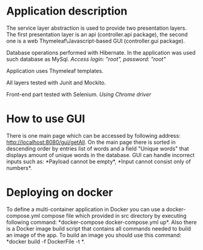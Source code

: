 <h1>Application description</h1>
The service layer abstraction is used to provide two presentation layers. The first presentation layer is an api (controller.api package), the second one is a web Thymeleaf\Javascript-based GUI (controller.gui package).

Database operations performed with Hibernate. In the application was used such database as MySql.
 *Access login: "root", password: "root"* 

Application uses Thymeleaf templates.

All layers tested with Junit and Mockito.

Front-end part tested with Selenium. *Using Chrome driver*
<h1>How to use GUI</h1>
There is one main page which can be accessed by following address: <a href = "http://localhost:8080/gui/getAll"> http://localhost:8080/gui/getAll</a>.
On the main page there is sorted in descending order by entries list of words and a field "Unique words" that 
displays amount of unique words in the database. 
GUI can handle incorrect inputs such as: *Payload cannot be empty*, *Input cannot consist only of numbers*.
<h1>Deploying on docker</h1>
To define a multi-container application in Docker you can use a docker-compose.yml compose file which provided in src directory by executing 
following command: *docker-compose docker-compose.yml up*.
Also there is a Docker image build script that contains all commands needed to build an image of the app. To build an image you should use
this command: *docker build -f DockerFile -t <desired name in lower case>*.
   
